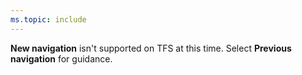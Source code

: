```yaml
---
ms.topic: include
---
```


**New navigation** isn't supported on TFS at this time. Select **Previous navigation** for guidance.
